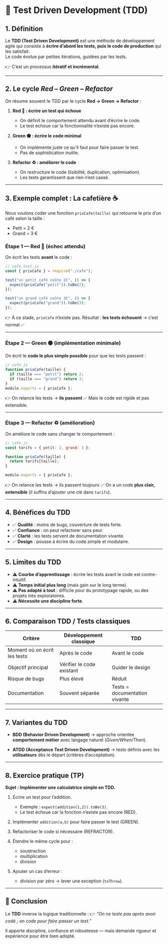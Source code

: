 
# 📘 Test Driven Development (TDD)

## 1. Définition
Le **TDD (Test Driven Development)** est une méthode de développement agile qui consiste à **écrire d’abord les tests, puis le code de production** qui les satisfait.  
Le code évolue par petites itérations, guidées par les tests.

👉 C’est un processus **itératif et incrémental**.

---

## 2. Le cycle *Red – Green – Refactor*
On résume souvent le TDD par le cycle **Red → Green → Refactor** :

1. **Red 🔴 : écrire un test qui échoue**
   - On définit le comportement attendu avant d’écrire le code.
   - Le test échoue car la fonctionnalité n’existe pas encore.

2. **Green 🟢 : écrire le code minimal**
   - On implémente juste ce qu’il faut pour faire passer le test.
   - Pas de sophistication inutile.

3. **Refactor ♻️ : améliorer le code**
   - On restructure le code (lisibilité, duplication, optimisation).
   - Les tests garantissent que rien n’est cassé.

---

## 3. Exemple complet : La cafetière ☕

Nous voulons coder une fonction `prixCafe(taille)` qui retourne le prix d’un café selon la taille :  
- Petit = 2 €  
- Grand = 3 €

### Étape 1 — Red 🔴 (échec attendu)

On écrit les tests **avant** le code :

```js
// cafe.test.js
const { prixCafe } = require("./cafe");

test("un petit café coûte 2€", () => {
  expect(prixCafe("petit")).toBe(2);
});

test("un grand café coûte 3€", () => {
  expect(prixCafe("grand")).toBe(3);
});
````

👉 À ce stade, `prixCafe` n’existe pas.
Résultat : **les tests échouent** → c’est normal ✅

---

### Étape 2 — Green 🟢 (implémentation minimale)

On écrit le **code le plus simple possible** pour que les tests passent :

```js
// cafe.js
function prixCafe(taille) {
  if (taille === "petit") return 2;
  if (taille === "grand") return 3;
}
module.exports = { prixCafe };
```

👉 On relance les tests → **ils passent** ✅
Mais le code est rigide et pas extensible.

---

### Étape 3 — Refactor ♻️ (amélioration)

On améliore le code sans changer le comportement :

```js
// cafe.js
const tarifs = { petit: 2, grand: 3 };

function prixCafe(taille) {
  return tarifs[taille];
}

module.exports = { prixCafe };
```

👉 On relance les tests → ils passent toujours ✅
On a un code **plus clair, extensible** (il suffira d’ajouter une clé dans `tarifs`).

---

## 4. Bénéfices du TDD

* ✅ **Qualité** : moins de bugs, couverture de tests forte.
* ✅ **Confiance** : on peut refactorer sans peur.
* ✅ **Clarté** : les tests servent de documentation vivante.
* ✅ **Design** : pousse à écrire du code simple et modulaire.

---

## 5. Limites du TDD

* ⚠️ **Courbe d’apprentissage** : écrire les tests avant le code est contre-intuitif.
* ⚠️ **Temps initial plus long** (mais gain sur le long terme).
* ⚠️ **Pas adapté à tout** : difficile pour du prototypage rapide, ou des projets très exploratoires.
* ⚠️ **Nécessite une discipline forte**.

---

## 6. Comparaison TDD / Tests classiques

| Critère                      | Développement classique   | TDD                           |
| ---------------------------- | ------------------------- | ----------------------------- |
| Moment où on écrit les tests | Après le code             | Avant le code                 |
| Objectif principal           | Vérifier le code existant | Guider le design              |
| Risque de bugs               | Plus élevé                | Réduit                        |
| Documentation                | Souvent séparée           | Tests = documentation vivante |

---

## 7. Variantes du TDD

* **BDD (Behavior Driven Development)**
  → approche orientée **comportement métier** avec langage naturel (*Given/When/Then*).

* **ATDD (Acceptance Test Driven Development)**
  → tests définis avec les **utilisateurs** dès le départ (critères d’acceptation).

---

## 8. Exercice pratique (TP)

**Sujet : Implémenter une calculatrice simple en TDD.**

1. Écrire un test pour l’addition.

   * Exemple : `expect(addition(1,2)).toBe(3)`.
   * Le test échoue car la fonction n’existe pas encore (RED).

2. Implémenter `addition(a,b)` pour faire passer le test (GREEN).

3. Refactoriser le code si nécessaire (REFRACTOR).

4. Étendre le même cycle pour :

   * soustraction
   * multiplication
   * division

5. Ajouter un cas d’erreur :

   * division par zéro → lever une exception (`toThrow`).

---

## 🎯 Conclusion

Le **TDD** inverse la logique traditionnelle :
👉 *“On ne teste pas après avoir codé ; on code pour faire passer un test.”*

Il apporte discipline, confiance et robustesse — mais demande rigueur et expérience pour être bien adopté.


